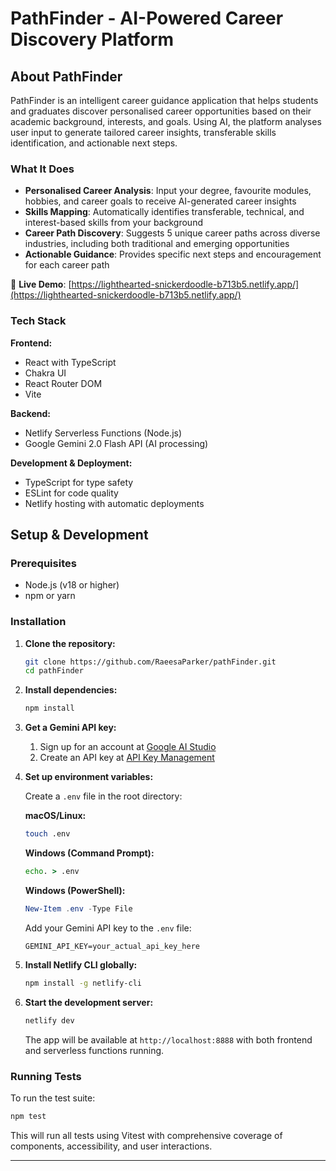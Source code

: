 # PathFinder - AI-Powered Career Discovery Platform

## About PathFinder

PathFinder is an intelligent career guidance application that helps students and graduates discover personalised career opportunities based on their academic background, interests, and goals. Using AI, the platform analyses user input to generate tailored career insights, transferable skills identification, and actionable next steps.

### What It Does

- **Personalised Career Analysis**: Input your degree, favourite modules, hobbies, and career goals to receive AI-generated career insights
- **Skills Mapping**: Automatically identifies transferable, technical, and interest-based skills from your background
- **Career Path Discovery**: Suggests 5 unique career paths across diverse industries, including both traditional and emerging opportunities
- **Actionable Guidance**: Provides specific next steps and encouragement for each career path

🚀 **Live Demo**: [https://lighthearted-snickerdoodle-b713b5.netlify.app/](https://lighthearted-snickerdoodle-b713b5.netlify.app/)

### Tech Stack

**Frontend:**

- React with TypeScript
- Chakra UI
- React Router DOM
- Vite

**Backend:**

- Netlify Serverless Functions (Node.js)
- Google Gemini 2.0 Flash API (AI processing)

**Development & Deployment:**

- TypeScript for type safety
- ESLint for code quality
- Netlify hosting with automatic deployments

## Setup & Development

### Prerequisites

- Node.js (v18 or higher)
- npm or yarn

### Installation

1. **Clone the repository:**

   ```bash
   git clone https://github.com/RaeesaParker/pathFinder.git
   cd pathFinder
   ```

2. **Install dependencies:**

   ```bash
   npm install
   ```

3. **Get a Gemini API key:**

   1. Sign up for an account at [Google AI Studio](https://aistudio.google.com/)
   2. Create an API key at [API Key Management](https://aistudio.google.com/app/apikey)

4. **Set up environment variables:**

   Create a `.env` file in the root directory:

   **macOS/Linux:**

   ```bash
   touch .env
   ```

   **Windows (Command Prompt):**

   ```cmd
   echo. > .env
   ```

   **Windows (PowerShell):**

   ```powershell
   New-Item .env -Type File
   ```

   Add your Gemini API key to the `.env` file:

   ```
   GEMINI_API_KEY=your_actual_api_key_here
   ```

5. **Install Netlify CLI globally:**

   ```bash
   npm install -g netlify-cli
   ```

6. **Start the development server:**

   ```bash
   netlify dev
   ```

   The app will be available at `http://localhost:8888` with both frontend and serverless functions running.

### Running Tests

To run the test suite:

```bash
npm test
```

This will run all tests using Vitest with comprehensive coverage of components, accessibility, and user interactions.

---
